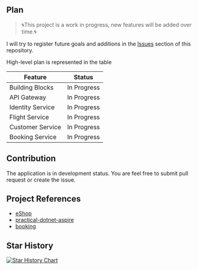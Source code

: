 ## Plan
> 🌀This project is a work in progress, new features will be added over time.🌀

I will try to register future goals and additions in the [Issues](https://github.com/danganhphu?tab=repositories/issues) section of this repository.

High-level plan is represented in the table

| Feature          | Status       |
|------------------|--------------|
| Building Blocks  | In Progress  |
| API Gateway      | In Progress  |
| Identity Service | In Progress  |
| Flight Service   | In Progress  |
| Customer Service | In Progress  |
| Booking Service  | In Progress  |


## Contribution

The application is in development status. You are feel free to submit pull request or create the issue.

## Project References

- [eShop](https://github.com/dotnet/eShop)
- [practical-dotnet-aspire](https://github.com/thangchung/practical-dotnet-aspire)
- [booking](https://github.com/meysamhadeli/booking-microservices)

## Star History

[![Star History Chart](https://api.star-history.com/svg?repos=danganhphu/flight-booking-server.git&type=Date)](https://star-history.com/#danganhphu/flight-booking-server.git&Date)